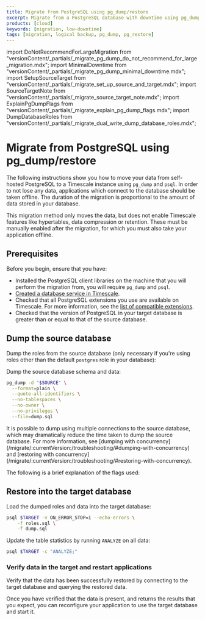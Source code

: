 ```yaml
---
title: Migrate from PostgreSQL using pg_dump/restore
excerpt: Migrate from a PostgreSQL database with downtime using pg_dump/restore
products: [cloud]
keywords: [migration, low-downtime]
tags: [migration, logical backup, pg_dump, pg_restore]
---
```


import DoNotRecommendForLargeMigration from "versionContent/_partials/_migrate_pg_dump_do_not_recommend_for_large_migration.mdx";
import MinimalDowntime from "versionContent/_partials/_migrate_pg_dump_minimal_downtime.mdx";
import SetupSourceTarget from "versionContent/_partials/_migrate_set_up_source_and_target.mdx";
import SourceTargetNote from "versionContent/_partials/_migrate_source_target_note.mdx";
import ExplainPgDumpFlags from "versionContent/_partials/_migrate_explain_pg_dump_flags.mdx";
import DumpDatabaseRoles from "versionContent/_partials/_migrate_dual_write_dump_database_roles.mdx";

# Migrate from PostgreSQL using pg_dump/restore

The following instructions show you how to move your data from self-hosted
PostgreSQL to a Timescale instance using `pg_dump` and `psql`. In order to not
lose any data, applications which connect to the database should be taken
offline. The duration of the migration is proportional to the amount of data
stored in your database.

This migration method only moves the data, but does not enable Timescale
features like hypertables, data compression or retention. These must be
manually enabled after the migration, for which you must also take your
application offline.

<DoNotRecommendForLargeMigration />

<SourceTargetNote />

## Prerequisites

<MinimalDowntime />

Before you begin, ensure that you have:

- Installed the PostgreSQL client libraries on the machine that you will
  perform the migration from, you will require `pg_dump` and `psql`.
- [Created a database service in Timescale].
- Checked that all PostgreSQL extensions you use are available on Timescale.
  For more information, see the [list of compatible extensions].
- Checked that the version of PostgreSQL in your target database is greater
  than or equal to that of the source database.

[Created a database service in Timescale]: /use-timescale/:currentVersion:/services/create-a-service/
[list of compatible extensions]: /use-timescale/:currentVersion:/extensions/

## Dump the source database

<SetupSourceTarget />

Dump the roles from the source database (only necessary if you're using roles
other than the default `postgres` role in your database):

<DumpDatabaseRoles />

Dump the source database schema and data:

```bash
pg_dump -d "$SOURCE" \
  --format=plain \
  --quote-all-identifiers \
  --no-tablespaces \
  --no-owner \
  --no-privileges \
  --file=dump.sql
```

<Highlight type="note">
It is possible to dump using multiple connections to the source database, which
may dramatically reduce the time taken to dump the source database. For more
information, see [dumping with concurrency](/migrate/:currentVersion:/troubleshooting/#dumping-with-concurrency)
and [restoring with concurrency](/migrate/:currentVersion:/troubleshooting/#restoring-with-concurrency).
</Highlight>

The following is a brief explanation of the flags used:

<ExplainPgDumpFlags />

## Restore into the target database

Load the dumped roles and data into the target database:

```bash
psql $TARGET -v ON_ERROR_STOP=1 --echo-errors \
    -f roles.sql \
    -f dump.sql
```

Update the table statistics by running `ANALYZE` on all data:

```bash
psql $TARGET -c "ANALYZE;"
```

### Verify data in the target and restart applications

Verify that the data has been successfully restored by connecting to the target
database and querying the restored data.

Once you have verified that the data is present, and returns the results that
you expect, you can reconfigure your application to use the target database and
start it.

[//]: # (TODO: add something about which pg_dump mode to use &#40;plain / binary / custom&#41;)
[//]: # (TODO: add something about expected migration duration)

